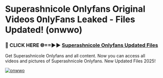 # Superashnicole Onlyfans Original Videos 0nlyFans Leaked - Files Updated! (onwwo)

<h3>🔴 CLICK HERE 🌐==►► <a href="https://tinyurl.com/ehrbuxhb" rel="nofollow">Superashnicole Onlyfans Updated Files</a></h3>

Get Superashnicole Onlyfans and all content. Now you can access all videos and pictures of Superashnicole Onlyfans. New Updated Files 2025!

[![onwwo](https://i.imgur.com/lVYEuWS.gif)](https://tinyurl.com/ehrbuxhb)
